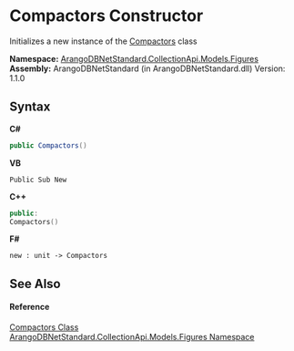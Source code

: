 # Compactors Constructor 
 

Initializes a new instance of the <a href="2c0dcd1d-4962-cd0f-16fe-5e3a51df722d">Compactors</a> class

**Namespace:**&nbsp;<a href="fc0ac85a-f4fb-6c1f-5eac-41e31ea1ab30">ArangoDBNetStandard.CollectionApi.Models.Figures</a><br />**Assembly:**&nbsp;ArangoDBNetStandard (in ArangoDBNetStandard.dll) Version: 1.1.0

## Syntax

**C#**<br />
``` C#
public Compactors()
```

**VB**<br />
``` VB
Public Sub New
```

**C++**<br />
``` C++
public:
Compactors()
```

**F#**<br />
``` F#
new : unit -> Compactors
```


## See Also


#### Reference
<a href="2c0dcd1d-4962-cd0f-16fe-5e3a51df722d">Compactors Class</a><br /><a href="fc0ac85a-f4fb-6c1f-5eac-41e31ea1ab30">ArangoDBNetStandard.CollectionApi.Models.Figures Namespace</a><br />